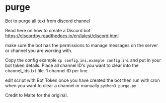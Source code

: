 # purge
Bot to purge all text from discord channel 

Read here on how to create a Discord bot https://discordpy.readthedocs.io/en/latest/discord.html

make sure the bot has the permissions to manage messages on the server or channel you are working with.  

Copy the config example `cp config.ini.example config.ini` and put in your bot token details.
Place all channel ID's you want to clear into the channel_ids.txt file. 1 channel ID per line.

edit script with Bot Token once you have created the bot then run with cron when you want to clear a channel or manually `python3 purge.py`

Credit to Malte for the original. 

